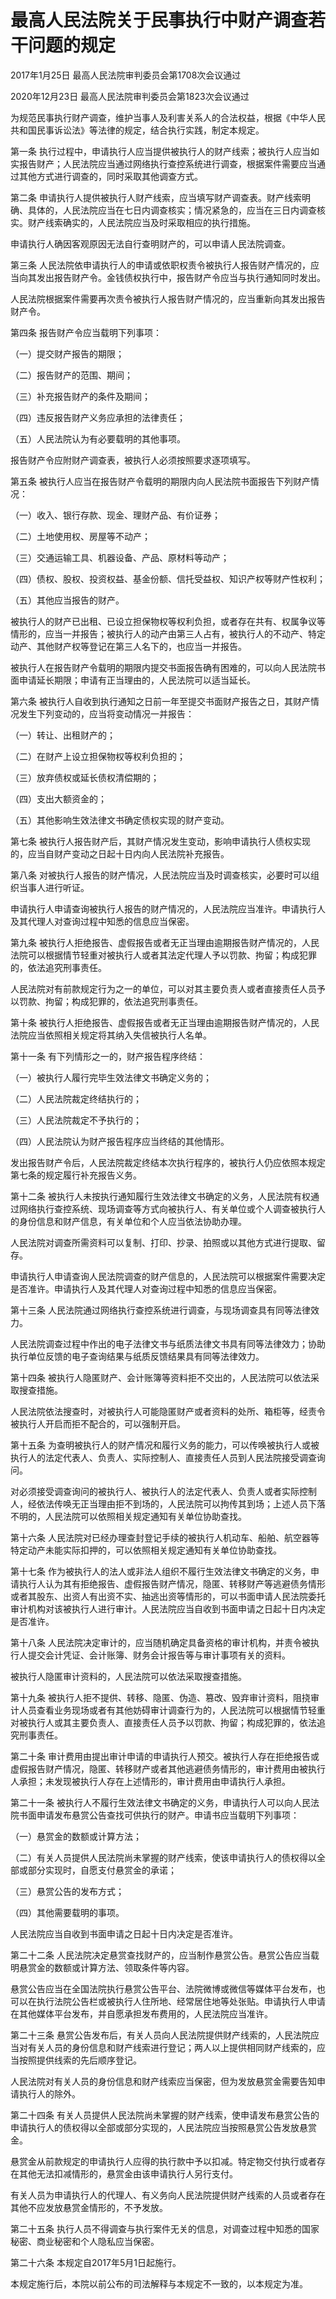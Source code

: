 # 最高人民法院关于民事执行中财产调查若干问题的规定

2017年1月25日 最高人民法院审判委员会第1708次会议通过

2020年12月23日 最高人民法院审判委员会第1823次会议通过



为规范民事执行财产调查，维护当事人及利害关系人的合法权益，根据《中华人民共和国民事诉讼法》等法律的规定，结合执行实践，制定本规定。

第一条 执行过程中，申请执行人应当提供被执行人的财产线索；被执行人应当如实报告财产；人民法院应当通过网络执行查控系统进行调查，根据案件需要应当通过其他方式进行调查的，同时采取其他调查方式。

第二条 申请执行人提供被执行人财产线索，应当填写财产调查表。财产线索明确、具体的，人民法院应当在七日内调查核实；情况紧急的，应当在三日内调查核实。财产线索确实的，人民法院应当及时采取相应的执行措施。

申请执行人确因客观原因无法自行查明财产的，可以申请人民法院调查。

第三条 人民法院依申请执行人的申请或依职权责令被执行人报告财产情况的，应当向其发出报告财产令。金钱债权执行中，报告财产令应当与执行通知同时发出。

人民法院根据案件需要再次责令被执行人报告财产情况的，应当重新向其发出报告财产令。

第四条 报告财产令应当载明下列事项：

（一）提交财产报告的期限；

（二）报告财产的范围、期间；

（三）补充报告财产的条件及期间；

（四）违反报告财产义务应承担的法律责任；

（五）人民法院认为有必要载明的其他事项。

报告财产令应附财产调查表，被执行人必须按照要求逐项填写。

第五条 被执行人应当在报告财产令载明的期限内向人民法院书面报告下列财产情况：

（一）收入、银行存款、现金、理财产品、有价证券；

（二）土地使用权、房屋等不动产；

（三）交通运输工具、机器设备、产品、原材料等动产；

（四）债权、股权、投资权益、基金份额、信托受益权、知识产权等财产性权利；

（五）其他应当报告的财产。

被执行人的财产已出租、已设立担保物权等权利负担，或者存在共有、权属争议等情形的，应当一并报告；被执行人的动产由第三人占有，被执行人的不动产、特定动产、其他财产权等登记在第三人名下的，也应当一并报告。

被执行人在报告财产令载明的期限内提交书面报告确有困难的，可以向人民法院书面申请延长期限；申请有正当理由的，人民法院可以适当延长。

第六条 被执行人自收到执行通知之日前一年至提交书面财产报告之日，其财产情况发生下列变动的，应当将变动情况一并报告：

（一）转让、出租财产的；

（二）在财产上设立担保物权等权利负担的；

（三）放弃债权或延长债权清偿期的；

（四）支出大额资金的；

（五）其他影响生效法律文书确定债权实现的财产变动。

第七条 被执行人报告财产后，其财产情况发生变动，影响申请执行人债权实现的，应当自财产变动之日起十日内向人民法院补充报告。

第八条 对被执行人报告的财产情况，人民法院应当及时调查核实，必要时可以组织当事人进行听证。

申请执行人申请查询被执行人报告的财产情况的，人民法院应当准许。申请执行人及其代理人对查询过程中知悉的信息应当保密。

第九条 被执行人拒绝报告、虚假报告或者无正当理由逾期报告财产情况的，人民法院可以根据情节轻重对被执行人或者其法定代理人予以罚款、拘留；构成犯罪的，依法追究刑事责任。

人民法院对有前款规定行为之一的单位，可以对其主要负责人或者直接责任人员予以罚款、拘留；构成犯罪的，依法追究刑事责任。

第十条 被执行人拒绝报告、虚假报告或者无正当理由逾期报告财产情况的，人民法院应当依照相关规定将其纳入失信被执行人名单。

第十一条 有下列情形之一的，财产报告程序终结：

（一）被执行人履行完毕生效法律文书确定义务的；

（二）人民法院裁定终结执行的；

（三）人民法院裁定不予执行的；

（四）人民法院认为财产报告程序应当终结的其他情形。

发出报告财产令后，人民法院裁定终结本次执行程序的，被执行人仍应依照本规定第七条的规定履行补充报告义务。

第十二条 被执行人未按执行通知履行生效法律文书确定的义务，人民法院有权通过网络执行查控系统、现场调查等方式向被执行人、有关单位或个人调查被执行人的身份信息和财产信息，有关单位和个人应当依法协助办理。

人民法院对调查所需资料可以复制、打印、抄录、拍照或以其他方式进行提取、留存。

申请执行人申请查询人民法院调查的财产信息的，人民法院可以根据案件需要决定是否准许。申请执行人及其代理人对查询过程中知悉的信息应当保密。

第十三条 人民法院通过网络执行查控系统进行调查，与现场调查具有同等法律效力。

人民法院调查过程中作出的电子法律文书与纸质法律文书具有同等法律效力；协助执行单位反馈的电子查询结果与纸质反馈结果具有同等法律效力。

第十四条 被执行人隐匿财产、会计账簿等资料拒不交出的，人民法院可以依法采取搜查措施。

人民法院依法搜查时，对被执行人可能隐匿财产或者资料的处所、箱柜等，经责令被执行人开启而拒不配合的，可以强制开启。

第十五条 为查明被执行人的财产情况和履行义务的能力，可以传唤被执行人或被执行人的法定代表人、负责人、实际控制人、直接责任人员到人民法院接受调查询问。

对必须接受调查询问的被执行人、被执行人的法定代表人、负责人或者实际控制人，经依法传唤无正当理由拒不到场的，人民法院可以拘传其到场；上述人员下落不明的，人民法院可以依照相关规定通知有关单位协助查找。

第十六条 人民法院对已经办理查封登记手续的被执行人机动车、船舶、航空器等特定动产未能实际扣押的，可以依照相关规定通知有关单位协助查找。

第十七条 作为被执行人的法人或非法人组织不履行生效法律文书确定的义务，申请执行人认为其有拒绝报告、虚假报告财产情况，隐匿、转移财产等逃避债务情形或者其股东、出资人有出资不实、抽逃出资等情形的，可以书面申请人民法院委托审计机构对该被执行人进行审计。人民法院应当自收到书面申请之日起十日内决定是否准许。

第十八条 人民法院决定审计的，应当随机确定具备资格的审计机构，并责令被执行人提交会计凭证、会计账簿、财务会计报告等与审计事项有关的资料。

被执行人隐匿审计资料的，人民法院可以依法采取搜查措施。

第十九条 被执行人拒不提供、转移、隐匿、伪造、篡改、毁弃审计资料，阻挠审计人员查看业务现场或者有其他妨碍审计调查行为的，人民法院可以根据情节轻重对被执行人或其主要负责人、直接责任人员予以罚款、拘留；构成犯罪的，依法追究刑事责任。

第二十条 审计费用由提出审计申请的申请执行人预交。被执行人存在拒绝报告或虚假报告财产情况，隐匿、转移财产或者其他逃避债务情形的，审计费用由被执行人承担；未发现被执行人存在上述情形的，审计费用由申请执行人承担。

第二十一条 被执行人不履行生效法律文书确定的义务，申请执行人可以向人民法院书面申请发布悬赏公告查找可供执行的财产。申请书应当载明下列事项：

（一）悬赏金的数额或计算方法；

（二）有关人员提供人民法院尚未掌握的财产线索，使该申请执行人的债权得以全部或部分实现时，自愿支付悬赏金的承诺；

（三）悬赏公告的发布方式；

（四）其他需要载明的事项。

人民法院应当自收到书面申请之日起十日内决定是否准许。

第二十二条 人民法院决定悬赏查找财产的，应当制作悬赏公告。悬赏公告应当载明悬赏金的数额或计算方法、领取条件等内容。

悬赏公告应当在全国法院执行悬赏公告平台、法院微博或微信等媒体平台发布，也可以在执行法院公告栏或被执行人住所地、经常居住地等处张贴。申请执行人申请在其他媒体平台发布，并自愿承担发布费用的，人民法院应当准许。

第二十三条 悬赏公告发布后，有关人员向人民法院提供财产线索的，人民法院应当对有关人员的身份信息和财产线索进行登记；两人以上提供相同财产线索的，应当按照提供线索的先后顺序登记。

人民法院对有关人员的身份信息和财产线索应当保密，但为发放悬赏金需要告知申请执行人的除外。

第二十四条 有关人员提供人民法院尚未掌握的财产线索，使申请发布悬赏公告的申请执行人的债权得以全部或部分实现的，人民法院应当按照悬赏公告发放悬赏金。

悬赏金从前款规定的申请执行人应得的执行款中予以扣减。特定物交付执行或者存在其他无法扣减情形的，悬赏金由该申请执行人另行支付。

有关人员为申请执行人的代理人、有义务向人民法院提供财产线索的人员或者存在其他不应发放悬赏金情形的，不予发放。

第二十五条 执行人员不得调查与执行案件无关的信息，对调查过程中知悉的国家秘密、商业秘密和个人隐私应当保密。

第二十六条 本规定自2017年5月1日起施行。

本规定施行后，本院以前公布的司法解释与本规定不一致的，以本规定为准。